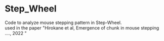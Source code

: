 # Step_Wheel
Code to analyze mouse stepping pattern in Step-Wheel.  
used in the paper "Hirokane et al, Emergence of chunk in mouse stepping ...., 2022 "

